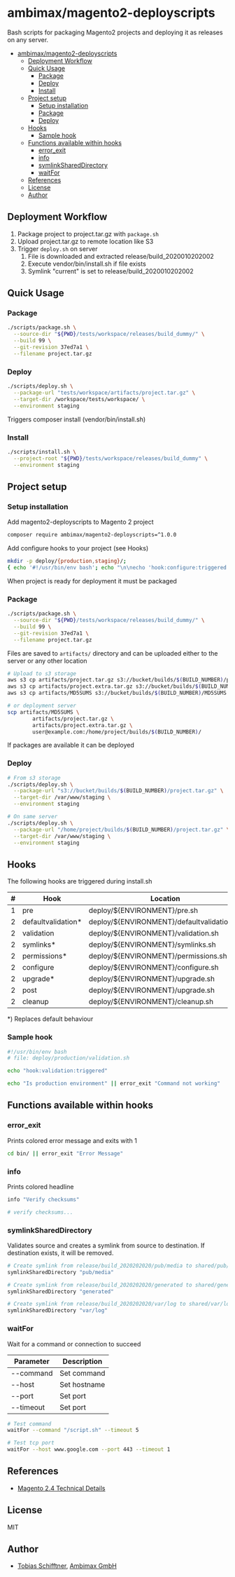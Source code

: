 # ambimax/magento2-deployscripts

Bash scripts for packaging Magento2 projects and deploying it as releases on any server.

- [ambimax/magento2-deployscripts](#ambimaxmagento2-deployscripts)
  - [Deployment Workflow](#deployment-workflow)
  - [Quick Usage](#quick-usage)
    - [Package](#package)
    - [Deploy](#deploy)
    - [Install](#install)
  - [Project setup](#project-setup)
    - [Setup installation](#setup-installation)
    - [Package](#package-1)
    - [Deploy](#deploy-1)
  - [Hooks](#hooks)
    - [Sample hook](#sample-hook)
  - [Functions available within hooks](#functions-available-within-hooks)
    - [error_exit](#error_exit)
    - [info](#info)
    - [symlinkSharedDirectory](#symlinkshareddirectory)
    - [waitFor](#waitfor)
  - [References](#references)
  - [License](#license)
  - [Author](#author)

## Deployment Workflow

1. Package project to project.tar.gz with `package.sh`
2. Upload project.tar.gz to remote location like S3
3. Trigger `deploy.sh` on server
   1. File is downloaded and extracted release/build_2020010202002
   2. Execute vendor/bin/install.sh if file exists
   3. Symlink "current" is set to release/build_2020010202002

## Quick Usage

### Package

```bash
./scripts/package.sh \
  --source-dir "${PWD}/tests/workspace/releases/build_dummy/" \
  --build 99 \
  --git-revision 37ed7a1 \
  --filename project.tar.gz
```

### Deploy

```bash
./scripts/deploy.sh \
  --package-url "tests/workspace/artifacts/project.tar.gz" \
  --target-dir /workspace/tests/workspace/ \
  --environment staging
```

Triggers composer install (vendor/bin/install.sh)

### Install

```bash
./scripts/install.sh \
  --project-root "${PWD}/tests/workspace/releases/build_dummy" \
  --environment staging
```

## Project setup

### Setup installation

Add magento2-deployscripts to Magento 2 project

```bash
composer require ambimax/magento2-deployscripts=^1.0.0
```

Add configure hooks to your project (see Hooks)

```bash
mkdir -p deploy/{production,staging}/;
{ echo '#!/usr/bin/env bash'; echo "\n\necho 'hook:configure:triggered'"; } > deploy/{production,staging}/configure.sh;
```

When project is ready for deployment it must be packaged

### Package

```bash
./scripts/package.sh \
  --source-dir "${PWD}/tests/workspace/releases/build_dummy/" \
  --build 99 \
  --git-revision 37ed7a1 \
  --filename project.tar.gz
```

Files are saved to `artifacts/` directory and can be uploaded either to the server or any other location

```bash
# Upload to s3 storage
aws s3 cp artifacts/project.tar.gz s3://bucket/builds/$(BUILD_NUMBER)/project.tar.gz
aws s3 cp artifacts/project.extra.tar.gz s3://bucket/builds/$(BUILD_NUMBER)/project.extra.tar.gz
aws s3 cp artifacts/MD5SUMS s3://bucket/builds/$(BUILD_NUMBER)/MD5SUMS

# or deployment server
scp artifacts/MD5SUMS \
		artifacts/project.tar.gz \
		artifacts/project.extra.tar.gz \
		user@example.com:/home/project/builds/$(BUILD_NUMBER)/
```

If packages are available it can be deployed

### Deploy

```bash
# From s3 storage
./scripts/deploy.sh \
  --package-url "s3://bucket/builds/$(BUILD_NUMBER)/project.tar.gz" \
  --target-dir /var/www/staging \
  --environment staging

# On same server
./scripts/deploy.sh \
  --package-url "/home/project/builds/$(BUILD_NUMBER)/project.tar.gz" \
  --target-dir /var/www/staging \
  --environment staging
```

## Hooks

The following hooks are triggered during install.sh

| #   | Hook                | Location                                   |
| --- | ------------------- | ------------------------------------------ |
| 1   | pre                 | deploy/${ENVIRONMENT}/pre.sh               |
| 2   | defaultvalidation\* | deploy/${ENVIRONMENT}/defaultvalidation.sh |
| 2   | validation          | deploy/${ENVIRONMENT}/validation.sh        |
| 2   | symlinks\*          | deploy/${ENVIRONMENT}/symlinks.sh          |
| 2   | permissions\*       | deploy/${ENVIRONMENT}/permissions.sh       |
| 2   | configure           | deploy/${ENVIRONMENT}/configure.sh         |
| 2   | upgrade\*           | deploy/${ENVIRONMENT}/upgrade.sh           |
| 2   | post                | deploy/${ENVIRONMENT}/upgrade.sh           |
| 2   | cleanup             | deploy/${ENVIRONMENT}/cleanup.sh           |

\*) Replaces default behaviour

### Sample hook

```bash
#!/usr/bin/env bash
# file: deploy/production/validation.sh

echo "hook:validation:triggered"

echo "Is production environment" || error_exit "Command not working"
```

## Functions available within hooks

### error_exit

Prints colored error message and exits with 1

```bash
cd bin/ || error_exit "Error Message"
```

### info

Prints colored headline

```bash
info "Verify checksums"

# verify checksums...
```

### symlinkSharedDirectory

Validates source and creates a symlink from source to destination. If destination exists, it will be removed.

```bash
# Create symlink from release/build_2020202020/pub/media to shared/pub/media
symlinkSharedDirectory "pub/media"

# Create symlink from release/build_2020202020/generated to shared/generated
symlinkSharedDirectory "generated"

# Create symlink from release/build_2020202020/var/log to shared/var/log
symlinkSharedDirectory "var/log"
```

### waitFor

Wait for a command or connection to succeed

| Parameter           | Description  |
| ------------------- | ------------ |
| --command <command> | Set command  |
| --host <host>       | Set hostname |
| --port <port>       | Set port     |
| --timeout <seconds> | Set port     |

```bash
# Test command
waitFor --command "/script.sh" --timeout 5

# Test tcp port
waitFor --host www.google.com --port 443 --timeout 1
```

## References

- [Magento 2.4 Technical Details](https://devdocs.magento.com/guides/v2.4/config-guide/deployment/pipeline/technical-details.html)

## License

MIT

## Author

- [Tobias Schifftner](https://www.twitter.com/tschifftner), [Ambimax GmbH](https://www.ambimax.de)
